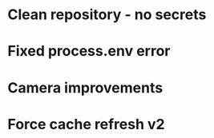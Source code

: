 # Clean repository - no secrets
# Fixed process.env error
# Camera improvements
# Force cache refresh v2
